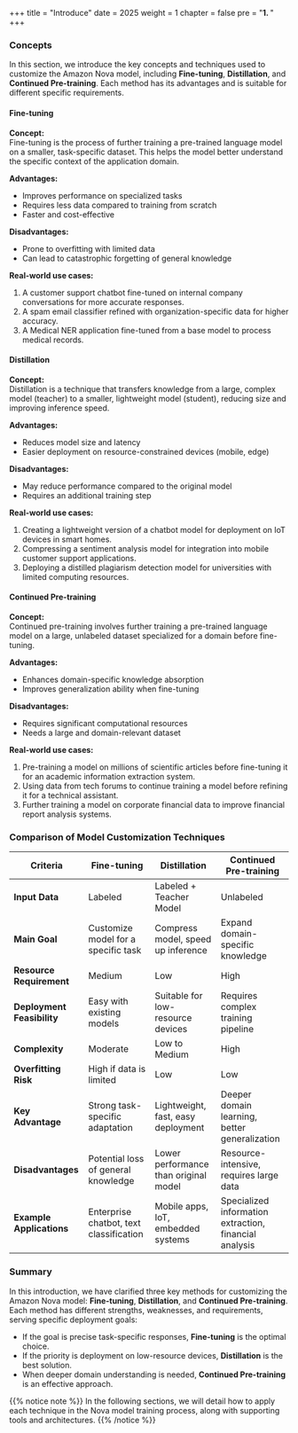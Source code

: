 +++
title = "Introduce"
date = 2025
weight = 1
chapter = false
pre = "<b>1. </b>"
+++



### Concepts

In this section, we introduce the key concepts and techniques used to customize the Amazon Nova model, including **Fine-tuning**, **Distillation**, and **Continued Pre-training**. Each method has its advantages and is suitable for different specific requirements.

#### Fine-tuning

**Concept:**  
Fine-tuning is the process of further training a pre-trained language model on a smaller, task-specific dataset. This helps the model better understand the specific context of the application domain.

<!-- **Illustration:**  
![Fine-tuning illustration](/images/fine-tune-example.png) -->

**Advantages:**
- Improves performance on specialized tasks
- Requires less data compared to training from scratch
- Faster and cost-effective

**Disadvantages:**
- Prone to overfitting with limited data
- Can lead to catastrophic forgetting of general knowledge

**Real-world use cases:**
1. A customer support chatbot fine-tuned on internal company conversations for more accurate responses.
2. A spam email classifier refined with organization-specific data for higher accuracy.
3. A Medical NER application fine-tuned from a base model to process medical records.

#### Distillation

**Concept:**  
Distillation is a technique that transfers knowledge from a large, complex model (teacher) to a smaller, lightweight model (student), reducing size and improving inference speed.

<!-- **Illustration:**  
![Distillation illustration](/images/distillation-example.png) -->

**Advantages:**
- Reduces model size and latency
- Easier deployment on resource-constrained devices (mobile, edge)

**Disadvantages:**
- May reduce performance compared to the original model
- Requires an additional training step

**Real-world use cases:**
1. Creating a lightweight version of a chatbot model for deployment on IoT devices in smart homes.
2. Compressing a sentiment analysis model for integration into mobile customer support applications.
3. Deploying a distilled plagiarism detection model for universities with limited computing resources.

#### Continued Pre-training

**Concept:**  
Continued pre-training involves further training a pre-trained language model on a large, unlabeled dataset specialized for a domain before fine-tuning.

<!-- **Illustration:**  
![Continued Pre-training illustration](/images/continued-pretraining.png) -->

**Advantages:**
- Enhances domain-specific knowledge absorption
- Improves generalization ability when fine-tuning

**Disadvantages:**
- Requires significant computational resources
- Needs a large and domain-relevant dataset

**Real-world use cases:**
1. Pre-training a model on millions of scientific articles before fine-tuning it for an academic information extraction system.
2. Using data from tech forums to continue training a model before refining it for a technical assistant.
3. Further training a model on corporate financial data to improve financial report analysis systems.

### Comparison of Model Customization Techniques

| Criteria                 | Fine-tuning                           | Distillation                           | Continued Pre-training                     |
|--------------------------|--------------------------------------|----------------------------------------|--------------------------------------------|
| **Input Data**          | Labeled                              | Labeled + Teacher Model                | Unlabeled                                  |
| **Main Goal**           | Customize model for a specific task | Compress model, speed up inference    | Expand domain-specific knowledge           |
| **Resource Requirement**| Medium                               | Low                                    | High                                       |
| **Deployment Feasibility** | Easy with existing models         | Suitable for low-resource devices     | Requires complex training pipeline         |
| **Complexity**          | Moderate                             | Low to Medium                          | High                                       |
| **Overfitting Risk**    | High if data is limited             | Low                                    | Low                                        |
| **Key Advantage**       | Strong task-specific adaptation     | Lightweight, fast, easy deployment     | Deeper domain learning, better generalization |
| **Disadvantages**       | Potential loss of general knowledge | Lower performance than original model  | Resource-intensive, requires large data    |
| **Example Applications** | Enterprise chatbot, text classification | Mobile apps, IoT, embedded systems | Specialized information extraction, financial analysis |

### Summary

In this introduction, we have clarified three key methods for customizing the Amazon Nova model: **Fine-tuning**, **Distillation**, and **Continued Pre-training**. Each method has different strengths, weaknesses, and requirements, serving specific deployment goals:

- If the goal is precise task-specific responses, **Fine-tuning** is the optimal choice.
- If the priority is deployment on low-resource devices, **Distillation** is the best solution.
- When deeper domain understanding is needed, **Continued Pre-training** is an effective approach.

{{% notice note %}}
In the following sections, we will detail how to apply each technique in the Nova model training process, along with supporting tools and architectures.
{{% /notice %}}